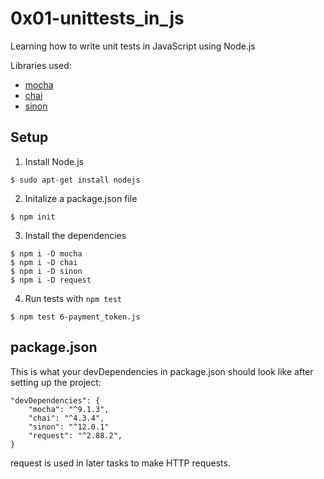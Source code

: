 # 0x01-unittests_in_js

Learning how to write unit tests in JavaScript using Node.js

Libraries used:
- [mocha](https://mochajs.org/)
- [chai](https://www.chaijs.com/)
- [sinon](https://sinonjs.org/)

## Setup
1. Install Node.js
```
$ sudo apt-get install nodejs
```
2. Initalize a package.json file
```
$ npm init
```
3. Install the dependencies
```
$ npm i -D mocha
$ npm i -D chai
$ npm i -D sinon
$ npm i -D request
```
4. Run tests with `npm test`
```
$ npm test 6-payment_token.js
```

## package.json
This is what your devDependencies in package.json should look like after setting up the project:
```
"devDependencies": {
	"mocha": "^9.1.3",
    "chai": "^4.3.4",
	"sinon": "^12.0.1"
    "request": "^2.88.2",
}
```
request is used in later tasks to make HTTP requests.